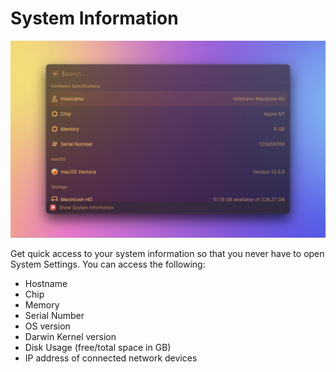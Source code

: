 # System Information

![Demo Image](./metadata/system-information-1.png)

Get quick access to your system information so that you never have to open System Settings. You can access the following:

- Hostname
- Chip
- Memory
- Serial Number
- OS version
- Darwin Kernel version
- Disk Usage (free/total space in GB)
- IP address of connected network devices
